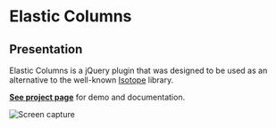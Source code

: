 Elastic Columns
===============

## Presentation

Elastic Columns is a jQuery plugin that was designed to be used as an alternative to the well-known [Isotope](isotope.metafizzy.co) library.

**[See project page](http://johansatge.github.io/elastic-columns/)** for demo and documentation.

![Screen capture](https://raw.github.com/johansatge/elastic-columns/master/assets/css/images/screenshot.png)

